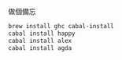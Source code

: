 <!--
.. link: 
.. description: 
.. tags: all
.. date: 2016/06/21 07:45:53
.. title: Instasll agda in Mac OSX
.. slug: 20160621_instasll-agda-in-mac-osx
-->

做個備忘

```bash
brew install ghc cabal-install
cabal install happy
cabal install alex
cabal install agda
```